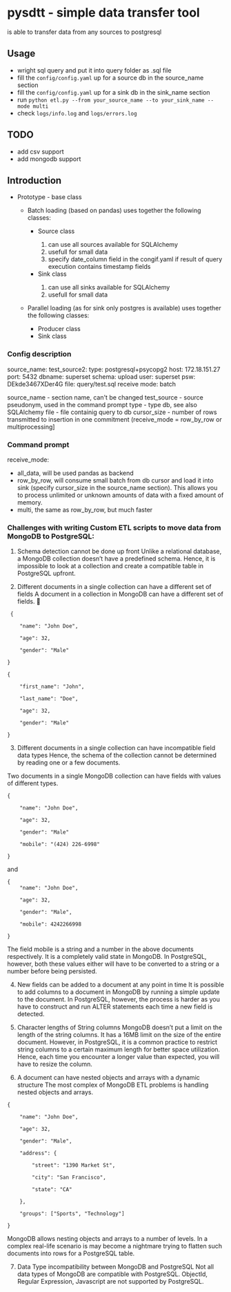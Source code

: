 # pysdtt - simple data transfer tool

is able to transfer data from any sources to postgresql

## Usage
* wright sql query and put it into query folder as .sql file
* fill the `config/config.yaml` up for a source db in the source_name section
* fill the `config/config.yaml` up for a sink db in the sink_name section
* run `python etl.py --from your_source_name --to your_sink_name --mode multi`
* check `logs/info.log` and `logs/errors.log`

## TODO
* add csv support
* add mongodb support

## Introduction
<ul>
<li>Prototype - base class</li>
    <ul>
        <li>Batch loading (based on pandas) uses together the following classes:</li>
            <ul>
            <li>Source class</li>
                <ol>
                    <li> can use all sources available for SQLAlchemy</li>
                    <li> usefull for small data</li>
                    <li> specify date_column field in the congif.yaml if result of query execution contains timestamp fields  </li>
                </ol>
            <li>Sink   class</li>
                <ol>
                <li> can use all sinks   available for SQLAlchemy</li>
                <li> usefull for small data</li>
                </ol>
            </ul>
            </ul>
            <ul>
        <li>Parallel loading (as for sink only postgres is available) uses together the following classes:</li>
            <ul>
                <li>Producer class</li>
                <li>Sink   class</li>
                </ul>
            </ul>
</ul>


### Config description

source_name:
  test_source2:
    type: postgresql+psycopg2
    host: 172.18.151.27
    port: 5432
    dbname: superset
    schema: upload
    user: superset
    psw: DEkde3467XDer4G
    file: query/test.sql
    receive mode: batch

source_name - section name, can't be changed
test_source - source pseudonym, used in the command prompt
type - type db, see also SQLAlchemy
file - file containig query to db
cursor_size - number of rows transmitted to insertion in one commitment (receive_mode = row_by_row or multiprocessing]


### Command prompt
receive_mode:
* all_data, will be used pandas as backend
* row_by_row,  will consume small batch from db cursor and load it into sink (specify cursor_size in the source_name section). This allows you to process unlimited or unknown amounts of data with a fixed amount of memory.
* multi, the same as row_by_row, but much faster

### Challenges with writing Custom ETL scripts to move data from MongoDB to PostgreSQL:
   1. Schema detection cannot be done up front
   Unlike a relational database, a MongoDB collection doesn’t have a predefined schema.
   Hence, it is impossible to look at a collection and create a compatible table in PostgreSQL upfront.

   2. Different documents in a single collection can have a different set of fields
   A document in a collection in MongoDB can have a different set of fields. 

     {

        "name": "John Doe",

        "age": 32,

        "gender": "Male"

    }

    {

        "first_name": "John",

        "last_name": "Doe",

        "age": 32,

        "gender": "Male"

    }

   3. Different documents in a single collection can have incompatible field data types
   Hence, the schema of the collection cannot be determined by reading one or a few documents.

   Two documents in a single MongoDB collection can have fields with values of different types.

    {

        "name": "John Doe",

        "age": 32,

        "gender": "Male"

        "mobile": "(424) 226-6998"

    }
   and

    {
        "name": "John Doe",

        "age": 32,

        "gender": "Male",

        "mobile": 4242266998

    }
   The field mobile is a string and a number in the above documents respectively.
   It is a completely valid state in MongoDB. In PostgreSQL, however, both these values
   either will have to be converted to a string or a number before being persisted.

   4. New fields can be added to a document at any point in time
   It is possible to add columns to a document in MongoDB by running a simple update
   to the document. In PostgreSQL, however, the process is harder as you have to construct
   and run ALTER statements each time a new field is detected.

   5. Character lengths of String columns
   MongoDB doesn’t put a limit on the length of the string columns.
   It has a 16MB limit on the size of the entire document.
   However, in PostgreSQL, it is a common practice to restrict string columns
   to a certain maximum length for better space utilization.
   Hence, each time you encounter a longer value than expected,
   you will have to resize the column.

   6. A document can have nested objects and arrays with a dynamic structure
   The most complex of MongoDB ETL problems is handling nested objects and arrays.

    {

        "name": "John Doe",

        "age": 32,

        "gender": "Male",

        "address": {

            "street": "1390 Market St",

            "city": "San Francisco",

            "state": "CA"

        },

        "groups": ["Sports", "Technology"]

    }
   MongoDB allows nesting objects and arrays to a number of levels.
   In a complex real-life scenario is may become a nightmare trying to flatten
   such documents into rows for a PostgreSQL table.

   7. Data Type incompatibility between MongoDB and PostgreSQL
   Not all data types of MongoDB are compatible with PostgreSQL.
   ObjectId, Regular Expression, Javascript are not supported by PostgreSQL.